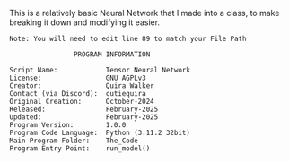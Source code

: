 This is a relatively basic Neural Network that I made into
a class, to make breaking it down and modifying it easier.

~~~~~~~~~~~~~~~~~~~~~~~~~~~~~~~~~~~~~~~~~~~~~~~~~~~~~~~~
Note: You will need to edit line 89 to match your File Path
~~~~~~~~~~~~~~~~~~~~~~~~~~~~~~~~~~~~~~~~~~~~~~~~~~~~~~~~

                    PROGRAM INFORMATION

    Script Name:            Tensor Neural Network
    License:                GNU AGPLv3
    Creator:                Quira Walker
    Contact (via Discord):  cutiequira
    Original Creation:      October-2024
    Released:               February-2025
    Updated:                February-2025
    Program Version:        1.0.0
    Program Code Language:  Python (3.11.2 32bit)
    Main Program Folder:    The_Code
    Program Entry Point:    run_model()

~~~~~~~~~~~~~~~~~~~~~~~~~~~~~~~~~~~~~~~~~~~~~~~~~~~~~~~~